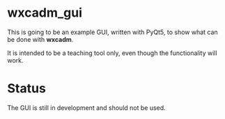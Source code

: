 # wxcadm_gui
This is going to be an example GUI, written with PyQt5, to show what can be done with **wxcadm**.

It is intended to be a teaching tool only, even though the functionality will work.

# Status
The GUI is still in development and should not be used.